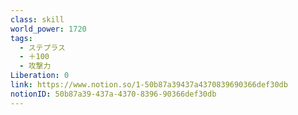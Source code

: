 ```yaml
---
class: skill
world_power: 1720
tags:
  - ステプラス
  - ＋100
  - 攻撃力
Liberation: 0
link: https://www.notion.so/1-50b87a39437a4370839690366def30db
notionID: 50b87a39-437a-4370-8396-90366def30db
---
```

